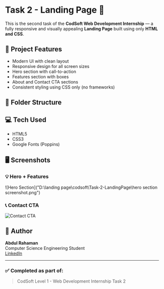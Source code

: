 # Task 2 - Landing Page 🚀

This is the second task of the **CodSoft Web Development Internship** — a fully responsive and visually appealing **Landing Page** built using only **HTML and CSS**.

## 🔧 Project Features

- Modern UI with clean layout
- Responsive design for all screen sizes
- Hero section with call-to-action
- Features section with boxes
- About and Contact CTA sections
- Consistent styling using CSS only (no frameworks)

## 📁 Folder Structure


## 💻 Tech Used

- HTML5
- CSS3
- Google Fonts (Poppins)

## 🖥️ Screenshots

### 💡 Hero + Features
![Hero Section]("D:\landing page\codsoft\Task-2-LandingPage\hero section screenshot.png")

### 📞 Contact CTA
![Contact CTA](https://via.placeholder.com/600x200?text=Contact+Section+Screenshot)

## 📌 Author

**Abdul Rahaman**  
Computer Science Engineering Student  
[LinkedIn](https://www.linkedin.com/in/abdul-rahaman-14b183320/) 

---

### ✅ Completed as part of:
> CodSoft Level 1 - Web Development Internship Task 2

